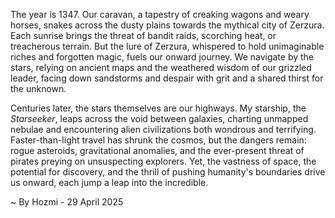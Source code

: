 
The year is 1347.  Our caravan, a tapestry of creaking wagons and weary horses, snakes across the dusty plains towards the mythical city of Zerzura.  Each sunrise brings the threat of bandit raids, scorching heat, or treacherous terrain.  But the lure of Zerzura, whispered to hold unimaginable riches and forgotten magic, fuels our onward journey.  We navigate by the stars, relying on ancient maps and the weathered wisdom of our grizzled leader, facing down sandstorms and despair with grit and a shared thirst for the unknown.


Centuries later, the stars themselves are our highways.  My starship, the *Starseeker*, leaps across the void between galaxies, charting unmapped nebulae and encountering alien civilizations both wondrous and terrifying.  Faster-than-light travel has shrunk the cosmos, but the dangers remain: rogue asteroids, gravitational anomalies, and the ever-present threat of pirates preying on unsuspecting explorers.  Yet, the vastness of space, the potential for discovery, and the thrill of pushing humanity's boundaries drive us onward, each jump a leap into the incredible.

~ By Hozmi - 29 April 2025
